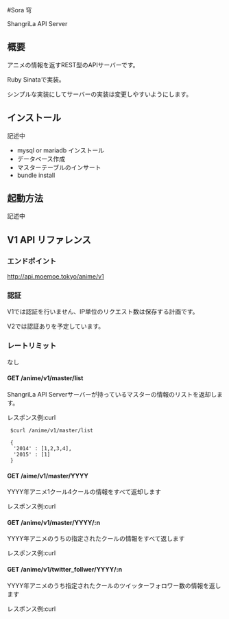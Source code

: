 #Sora 穹

ShangriLa API Server

## 概要
アニメの情報を返すREST型のAPIサーバーです。

Ruby Sinataで実装。

シンプルな実装にしてサーバーの実装は変更しやすいようにします。


## インストール

記述中

* mysql or mariadb インストール
* データベース作成
* マスターテーブルのインサート
* bundle install

## 起動方法

記述中

## V1 API リファレンス

### エンドポイント

http://api.moemoe.tokyo/anime/v1

### 認証

V1では認証を行いません、IP単位のリクエスト数は保存する計画です。

V2では認証ありを予定しています。

### レートリミット

なし

#### GET /anime/v1/master/list

ShangriLa API Serverサーバーが持っているマスターの情報のリストを返却します。

レスポンス例:curl

```
 $curl /anime/v1/master/list
 
 {
  '2014' : [1,2,3,4],
  '2015' : [1]
 }
```


#### GET /aime/v1/master/YYYY

YYYY年アニメ1クール4クールの情報をすべて返却します

レスポンス例:curl

#### GET /anime/v1/master/YYYY/:n

YYYY年アニメのうちの指定されたクールの情報をすべて返します

レスポンス例:curl



#### GET /anime/v1/twitter_follwer/YYYY/:n

YYYY年アニメのうち指定されたクールのツイッターフォロワー数の情報を返します

レスポンス例:curl


